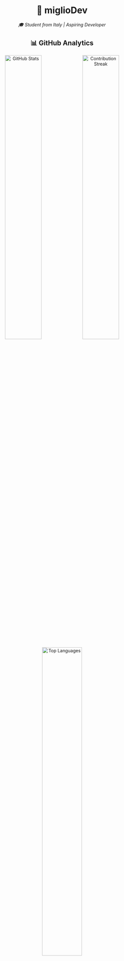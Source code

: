 <div align="center">

# 🚀 miglioDev  
*🎓 Student from Italy | Aspiring Developer*

## 📊 GitHub Analytics

<img src="https://github-readme-stats.vercel.app/api?username=miglioDev&show_icons=true&theme=dark&hide_border=true&bg_color=0D1117&hide_title=true" alt="GitHub Stats" width="48%" />
<img src="https://github-readme-streak-stats.herokuapp.com/?user=miglioDev&theme=dark&hide_border=true&background=0D1117" alt="Contribution Streak" width="48%" />

<br />

<img src="https://github-readme-stats.vercel.app/api/top-langs/?username=miglioDev&layout=compact&theme=dark&hide_border=true&bg_color=0D1117&hide_title=true" alt="Top Languages" width="50%" />

<br />

---

### *Continuous learning and coding* 💻

⭐ From [miglioDev](https://github.com/miglioDev)

</div>
